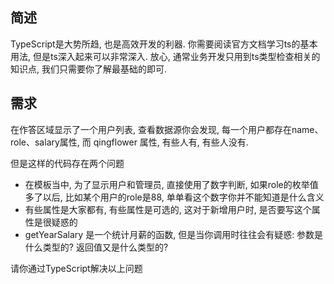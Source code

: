 ## 简述
TypeScript是大势所趋, 也是高效开发的利器. 你需要阅读官方文档学习ts的基本用法, 但是ts深入起来可以非常深入. 放心, 通常业务开发只用到ts类型检查相关的知识点, 我们只需要你了解最基础的即可. 

## 需求
在作答区域显示了一个用户列表, 查看数据源你会发现, 每一个用户都存在name、role、salary属性, 而 qingflower 属性, 有些人有, 有些人没有. 

但是这样的代码存在两个问题

 - 在模板当中, 为了显示用户和管理员, 直接使用了数字判断, 如果role的枚举值多了以后, 比如某个用户的role是88, 单单看这个数字你并不能知道是什么含义
 - 有些属性是大家都有, 有些属性是可选的, 这对于新增用户时, 是否要写这个属性是很疑惑的
 - getYearSalary 是一个统计月薪的函数, 但是当你调用时往往会有疑惑: 参数是什么类型的? 返回值又是什么类型的?

请你通过TypeScript解决以上问题
